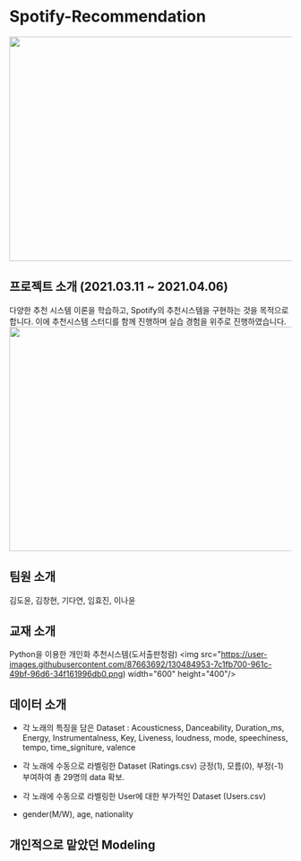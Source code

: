# Spotify-Recommendation
<img src="https://user-images.githubusercontent.com/87663692/130484599-9fce212a-1d93-4ff3-b243-c313d96dfe9b.png" width="600" height="400"/>


## 프로젝트 소개 (2021.03.11 ~ 2021.04.06)
다양한 추천 시스템 이론을 학습하고, Spotify의 추천시스템을 구현하는 것을 목적으로 합니다.
이에 추천시스템 스터디를 함께 진행하며 실습 경험을 위주로 진행하였습니다.
<img src="https://user-images.githubusercontent.com/87663692/130482467-f7d26e57-2abe-4f6d-9783-3eef171b85a5.png" width="600" height="400"/>

## 팀원 소개
김도윤, 김창현, 기다연, 임효진, 이나윤

## 교재 소개
Python을 이용한 개인화 추천시스템(도서출판청람)
<img src="https://user-images.githubusercontent.com/87663692/130484953-7c1fb700-961c-49bf-96d6-34f161996db0.png) width="600" height="400"/>

## 데이터 소개
- 각 노래의 특징을 담은 Dataset
: Acousticness, Danceability, Duration_ms, Energy, Instrumentalness, Key, Liveness, loudness, mode, speechiness, tempo, time_signiture, valence

- 각 노래에 수동으로 라벨링한 Dataset (Ratings.csv)
 긍정(1), 모름(0), 부정(-1) 부여하여 총 29명의 data 확보.
 
- 각 노래에 수동으로 라벨링한 User에 대한 부가적인 Dataset (Users.csv)
- gender(M/W), age, nationality 

## 개인적으로 맡았던 Modeling





## 




